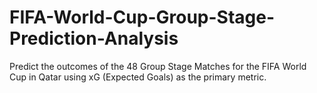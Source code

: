 # FIFA-World-Cup-Group-Stage-Prediction-Analysis
Predict the outcomes of the 48 Group Stage Matches for the FIFA World Cup in Qatar using xG (Expected Goals) as the primary metric.
